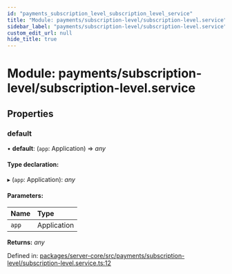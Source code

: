 ```yaml
---
id: "payments_subscription_level_subscription_level_service"
title: "Module: payments/subscription-level/subscription-level.service"
sidebar_label: "payments/subscription-level/subscription-level.service"
custom_edit_url: null
hide_title: true
---
```


# Module: payments/subscription-level/subscription-level.service

## Properties

### default

• **default**: (`app`: Application) => *any*

#### Type declaration:

▸ (`app`: Application): *any*

#### Parameters:

| Name | Type |
| :------ | :------ |
| `app` | Application |

**Returns:** *any*

Defined in: [packages/server-core/src/payments/subscription-level/subscription-level.service.ts:12](https://github.com/xr3ngine/xr3ngine/blob/7e8e151f1/packages/server-core/src/payments/subscription-level/subscription-level.service.ts#L12)
